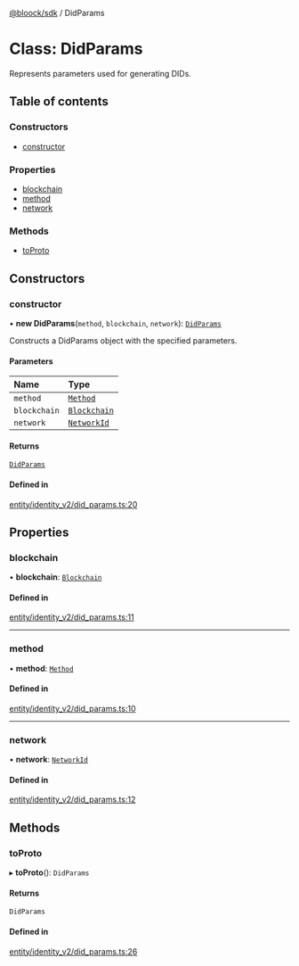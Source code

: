 [@bloock/sdk](../index.md) / DidParams

# Class: DidParams

Represents parameters used for generating DIDs.

## Table of contents

### Constructors

- [constructor](DidParams.md#constructor)

### Properties

- [blockchain](DidParams.md#blockchain)
- [method](DidParams.md#method)
- [network](DidParams.md#network)

### Methods

- [toProto](DidParams.md#toproto)

## Constructors

### constructor

• **new DidParams**(`method`, `blockchain`, `network`): [`DidParams`](DidParams.md)

Constructs a DidParams object with the specified parameters.

#### Parameters

| Name | Type |
| :------ | :------ |
| `method` | [`Method`](../enums/Method-1.md) |
| `blockchain` | [`Blockchain`](../enums/Blockchain-1.md) |
| `network` | [`NetworkId`](../enums/NetworkId-1.md) |

#### Returns

[`DidParams`](DidParams.md)

#### Defined in

[entity/identity_v2/did_params.ts:20](https://github.com/bloock/bloock-sdk/blob/587f793/languages/js/src/entity/identity_v2/did_params.ts#L20)

## Properties

### blockchain

• **blockchain**: [`Blockchain`](../enums/Blockchain-1.md)

#### Defined in

[entity/identity_v2/did_params.ts:11](https://github.com/bloock/bloock-sdk/blob/587f793/languages/js/src/entity/identity_v2/did_params.ts#L11)

___

### method

• **method**: [`Method`](../enums/Method-1.md)

#### Defined in

[entity/identity_v2/did_params.ts:10](https://github.com/bloock/bloock-sdk/blob/587f793/languages/js/src/entity/identity_v2/did_params.ts#L10)

___

### network

• **network**: [`NetworkId`](../enums/NetworkId-1.md)

#### Defined in

[entity/identity_v2/did_params.ts:12](https://github.com/bloock/bloock-sdk/blob/587f793/languages/js/src/entity/identity_v2/did_params.ts#L12)

## Methods

### toProto

▸ **toProto**(): `DidParams`

#### Returns

`DidParams`

#### Defined in

[entity/identity_v2/did_params.ts:26](https://github.com/bloock/bloock-sdk/blob/587f793/languages/js/src/entity/identity_v2/did_params.ts#L26)
